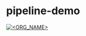 # pipeline-demo


[![<ORG_NAME>](https://circleci.com/gh/muchezz/pipe-demo.svg?style=svg)](https://app.circleci.com/pipelines/github/Muchezz/pipeline-demo)



